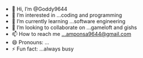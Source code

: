 - 👋 Hi, I’m @Goddy9644
- 👀 I’m interested in ...coding and programming
- 🌱 I’m currently learning ...software engineering
- 💞️ I’m looking to collaborate on ...gameloft and gishs
- 📫 How to reach me ...amponsa9644@gmail.com
- 😄 Pronouns: ...
- ⚡ Fun fact: ...always busy        

<!---
Goddy9644/Goddy9644 is a ✨ special ✨ repository because its `README.md` (this file) appears on your GitHub profile.
You can click the Preview link to take a look at your changes.
--->
